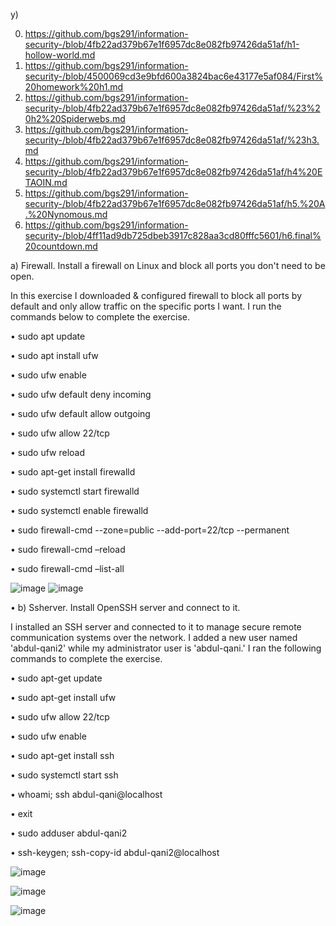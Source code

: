 y) 
 

0.	https://github.com/bgs291/information-security-/blob/4fb22ad379b67e1f6957dc8e082fb97426da51af/h1-hollow-world.md
1.	https://github.com/bgs291/information-security-/blob/4500069cd3e9bfd600a3824bac6e43177e5af084/First%20homework%20h1.md
2.	https://github.com/bgs291/information-security-/blob/4fb22ad379b67e1f6957dc8e082fb97426da51af/%23%20h2%20Spiderwebs.md
3.	https://github.com/bgs291/information-security-/blob/4fb22ad379b67e1f6957dc8e082fb97426da51af/%23h3.md
4.	https://github.com/bgs291/information-security-/blob/4fb22ad379b67e1f6957dc8e082fb97426da51af/h4%20ETAOIN.md
5.	https://github.com/bgs291/information-security-/blob/4fb22ad379b67e1f6957dc8e082fb97426da51af/h5.%20A.%20Nynomous.md
6.	https://github.com/bgs291/information-security-/blob/4ff11ad9db725dbeb3917c828aa3cd80fffc5601/h6.final%20countdown.md











a) Firewall. Install a firewall on Linux and block all ports you don't need to be open.



In this exercise I downloaded & configured firewall to block all ports by default and only allow traffic on the specific ports I want. I run the commands below to complete the exercise.




•	sudo apt update

•	sudo apt install ufw

•	sudo ufw enable

•	sudo ufw default deny incoming

•	sudo ufw default allow outgoing

•	sudo ufw allow 22/tcp

•	sudo ufw reload

•	sudo apt-get install firewalld

•	sudo systemctl start firewalld

•	sudo systemctl enable firewalld

•	sudo firewall-cmd --zone=public --add-port=22/tcp --permanent

•	sudo firewall-cmd –reload

•	sudo firewall-cmd –list-all

![image](https://github.com/bgs291/information-security-/assets/142784195/ef420d27-804f-4e4c-b26f-d27625865d05)
![image](https://github.com/bgs291/information-security-/assets/142784195/61a25f55-8636-4b6e-b053-963a59d34edc)

•	b) Ssherver. Install OpenSSH server and connect to it.



I installed an SSH server and connected to it to manage secure remote communication systems over the network. I added a new user named 'abdul-qani2' while my administrator user is 'abdul-qani.' I ran the following commands to complete the exercise.



•	 sudo apt-get update

•	sudo apt-get install ufw

•	sudo ufw allow 22/tcp

•	sudo ufw enable

•	sudo apt-get install ssh

•	sudo systemctl start ssh

•	whoami; ssh abdul-qani@localhost

•	exit

•	sudo adduser abdul-qani2 

•	ssh-keygen; ssh-copy-id abdul-qani2@localhost


![image](https://github.com/bgs291/information-security-/assets/142784195/fb95d07b-6824-4b8c-8c4c-3566ed45e52e)

![image](https://github.com/bgs291/information-security-/assets/142784195/968492bb-96b5-4a8f-b74e-865487ad4dc5)






![image](https://github.com/bgs291/information-security-/assets/142784195/f679f05c-3a1e-4780-af33-83b3dcefc3c2)
